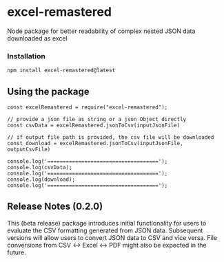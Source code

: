 # excel-remastered

Node package for better readability of complex nested JSON data downloaded as excel

### Installation
```
npm install excel-remastered@latest
```

## Using the package

```
const excelRemastered = require("excel-remastered");

// provide a json file as string or a json Object directly
const csvData = excelRemastered.jsonToCsv(inputJsonFile)

// if output file path is provided, the csv file will be downloaded
const download = excelRemastered.jsonToCsv(inputJsonFile, outputCsvFile)

console.log('====================================');
console.log(csvData);
console.log('====================================');
console.log(download);
console.log('====================================');
```

## Release Notes (0.2.0)

This (beta release) package introduces initial functionality for users to evaluate the CSV formatting generated from JSON data. Subsequent versions will allow users to convert JSON data to CSV and vice versa. File conversions from CSV <-> Excel <-> PDF might also be expected in the future.
